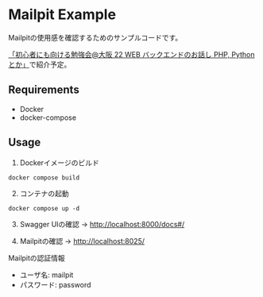 # Mailpit Example

Mailpitの使用感を確認するためのサンプルコードです。

[「初心者にも向ける勉強会@大阪 22 WEB バックエンドのお話し PHP, Pythonとか」](https://opc.connpass.com/event/310238/)で紹介予定。

## Requirements

- Docker
- docker-compose

## Usage

1. Dockerイメージのビルド

```console
docker compose build
```

2. コンテナの起動

```console
docker compose up -d
```

3. Swagger UIの確認 -> [http://localhost:8000/docs#/](http://localhost:8000/docs#/)

4. Mailpitの確認 -> [http://localhost:8025/](http://localhost:8025/)

Mailpitの認証情報

- ユーザ名: mailpit
- パスワード: password
